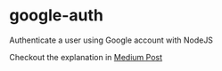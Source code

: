 # google-auth
Authenticate a user using Google account with NodeJS

Checkout the explanation in [Medium Post](https://medium.com/@naveen-varma/google-login-authentication-using-oauth2-passport-nodejs-214bcf0a0bdb)
